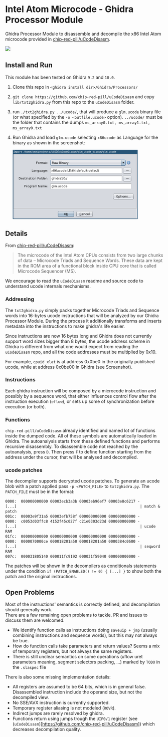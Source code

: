 # Intel Atom Microcode - Ghidra Processor Module
Ghidra Processor Module to disassemble and decompile the x86 Intel Atom microcode provided in [chip-red-pill/uCodeDisasm](https://github.com/chip-red-pill/uCodeDisasm).

<img src="https://user-images.githubusercontent.com/18199462/131227675-5c65de2e-6370-4996-80ab-6294e7d674b7.png" width="1280px">

## Install and Run
This module has been tested on Ghidra `9.2` and `10.0`.

1. Clone this repo in `<ghidra install dir>/Ghidra/Processors/`
2. `git clone https://github.com/chip-red-pill/uCodeDisasm`  and copy `lib/txt2ghidra.py` from this repo to the `uCodeDisasm` folder.
3. run `./txt2ghidra.py ../ucode/`, that will produce a `glm.ucode` binary file (or what specified by the `-o <outfile.ucode>` option). `../ucode/` must be the folder that contains the dumps `ms_array0.txt, ms_array1.txt, ms_array0.txt`
4. Run Ghidra and load `glm.ucode` selecting `x86ucode` as Language for the binary as shown in the screenshot:
   
    <img src="images/Screenshot2.png" width="400px">



## Details

From [chip-red-pill/uCodeDisasm](https://github.com/chip-red-pill/uCodeDisasm):
> The microcode of the Intel Atom CPUs consists from two large chunks of data – Microcode Triads and Sequence Words. These data are kept in the ROM area of a functional block inside CPU core that is called Microcode Sequencer (MS).

We encourage to read the `uCodeDisasm` readme and source code to understand ucode internals mechanisms.

### Addressing

The `txt2ghidra.py` simply packs together Microcode Triads and Sequence words into 16-bytes ucode instructions that will be analyzed by our Ghidra Processor Module. During the process it additionally transforms and inserts metadata into the instructions to make ghidra's life easier.

Since instructions are now 16 bytes long and Ghidra does not currently support word sizes bigger than 8 bytes, the ucode address scheme in Ghidra is different from what one would expect from reading the `uCodeDisasm` repo, and all the code addresses must be multiplied by 0x10.

For example, `cpuid_xlat` is at address 0x0be0 in the originally published ucode, while at address 0x0be00 in Ghidra (see Screenshot).

### Instructions

Each ghidra instruction will be composed by a microcode instruction and possibly by a sequence word, that either influences control flow after the instruction execution (`eflow`), or sets up some of synchronization before execution (or both).

### Functions

`chip-red-pill/uCodeDisasm` already identified and named lot of functions inside the dumped code. All of these symbols are automatically loaded in Ghidra. The autoanalysis starts from these defined functions and performs recursive disassembly. To disassemble code not reached by the autoanalysis, press `D`. Then press `F` to define function starting from the address under the cursor, that will be analysed and decompiled.

### ucode patches
The decompiler supports decrypted ucode patches. To generate an ucode blob with a patch applied pass `-p <PATCH_FILE>` to `txt2ghidra.py`.
The `PATCH_FILE` must be in the format:
```
0000:  000000000000 00003ecb3a3b 00003eb96ef7 00003e8c6217 -
[...]                                                       | match & patch
001c:  00003e9f31a5 00003efb758f 000000000000 000000000000 -
0000:  c0053d03ffc8 4152f45c027f c21e0303d23d 000000000000 -
[...]                                                       | ucode RAM
01fc:  000000000000 000000000000 000000000000 000000000000 -
0000:  0000070000ce 000018201a50 000018201a50 0000384c0600 -
[...]                                                       | seqword RAM
007c:  000031805140 000011fc9192 000031f59040 000000000000 -
```

The patches will be shown in the decompilers as conditionals statements under the condition `if (PATCH_ENABLED() != 0) { [...] }` to show both the patch and the original instructions.

## Open Problems

Most of the instructions' semantics is correctly defined, and decompilation should generally work.  
There are a few remaining open problems to tackle. PR and issues to discuss them are welcomed.

- We identify function calls as instructions doing `saveuip + jmp` (usually combining instructions and sequence words), but this may not always be true.
- How do function calls take parameters and return values? Seems a mix of temporary registers, but not always the same registers.
- There is still unclear semantics on some operations (uflow uret parameters meaning, segment selectors packing, ...) marked by `TODO` in the `.slaspec` file

There is also some missing implementation details: 

- All registers are assumed to be 64 bits, which is in general false. Disassembled instruction include the operand size, but not the decompiled view.
- No SSE/AVX instruction is currently supported.
- Temporary register aliasing is not modeled (`ROVR`).
- Indirect jumps are rarely resolved by ghidra.
- Functions return using jumps trough the `UIP0/1` register (see (`uCodeDisasm`)[https://github.com/chip-red-pill/uCodeDisasm]) which decreases decompilation quality.
